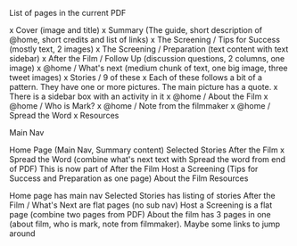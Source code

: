 List of pages in the current PDF

x Cover (image and title)
x Summary (The guide, short description of @home, short credits and list of links)
x The Screening / Tips for Success (mostly text, 2 images)
x The Screening / Preparation (text content with text sidebar)
x After the Film / Follow Up (discussion questions, 2 columns, one image)
x @home / What's next (medium chunk of text, one big image, three tweet images)
x Stories / 9 of these
x   Each of these follows a bit of a pattern. They have one or more pictures. The main picture has a quote.
x   There is a sidebar box with an activity in it
x @home / About the Film
x @home / Who is Mark?
x @home / Note from the filmmaker
x @home / Spread the Word
x Resources

Main Nav

Home Page (Main Nav, Summary content)
Selected Stories
After the Film
    x Spread the Word (combine what's next text with Spread the word from end of PDF)
    This is now part of After the Film
Host a Screening (Tips for Success and Preparation as one page)
About the Film
Resources

Home page has main nav
Selected Stories has listing of stories
After the Film / What's Next are flat pages (no sub nav)
Host a Screening is a flat page (combine two pages from PDF)
About the film has 3 pages in one (about film, who is mark, note from filmmaker). Maybe some links to jump around
